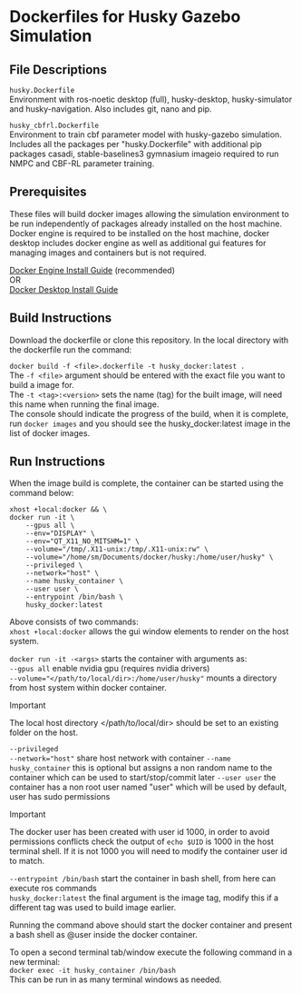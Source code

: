 # Dockerfiles for Husky Gazebo Simulation

## File Descriptions
```husky.Dockerfile```  
Environment with ros-noetic desktop (full), husky-desktop, husky-simulator and husky-navigation. Also includes git, nano and pip.  
  
```husky_cbfrl.Dockerfile```  
Environment to train cbf parameter model with husky-gazebo simulation. Includes all the packages per "husky.Dockerfile" with additional pip packages casadi, stable-baselines3 gymnasium imageio required to run NMPC and CBF-RL parameter training.


## Prerequisites
These files will build docker images allowing the simulation environment to be run independently of packages already installed on the host machine.  
Docker engine is required to be installed on the host machine, docker desktop includes docker engine as well as additional gui features for managing images and containers but is not required.

[Docker Engine Install Guide](https://docs.docker.com/engine/install/) (recommended)  
  OR  
[Docker Desktop Install Guide](https://docs.docker.com/desktop/)  

## Build Instructions
Download the dockerfile or clone this repository. In the local directory with the dockerfile run the command:  

```docker build -f <file>.dockerfile -t husky_docker:latest .```  
The ```-f <file>``` argument should be entered with the exact file you want to build a image for.  
The ```-t <tag>:<version>``` sets the name (tag) for the built image, will need this name when running the final image.  
The console should indicate the progress of the build, when it is complete, run ```docker images``` and you should see the husky_docker:latest image in the list of docker images.


## Run Instructions
When the image build is complete, the container can be started using the command below:  
```
xhost +local:docker && \
docker run -it \
    --gpus all \
    --env="DISPLAY" \
    --env="QT_X11_NO_MITSHM=1" \
    --volume="/tmp/.X11-unix:/tmp/.X11-unix:rw" \
    --volume="/home/sm/Documents/docker/husky:/home/user/husky" \
    --privileged \
    --network="host" \
    --name husky_container \
    --user user \
    --entrypoint /bin/bash \
    husky_docker:latest
```  
Above consists of two commands:  
```xhost +local:docker``` allows the gui window elements to render on the host system.   
  
```docker run -it -<args>``` starts the container with arguments as:  
```--gpus all```  enable nvidia gpu (requires nvidia drivers)  
```--volume="</path/to/local/dir>:/home/user/husky"``` mounts a directory from host system within docker container.   
> [!IMPORTANT]
> The local host directory </path/to/local/dir> should be set to an existing folder on the host.   

```--privileged```  
```--network="host"``` share host network with container
```--name husky_container``` this is optional but assigns a non random name to the container which can be used to start/stop/commit later
```--user user``` the container has a non root user named "user" which will be used by default, user has sudo permissions  
> [!IMPORTANT]
> The docker user has been created with user id 1000, in order to avoid permissions conflicts check the output of ```echo $UID``` is 1000 in the host terminal shell. If it is not 1000 you will need to modify the container user id to match.   

```--entrypoint /bin/bash``` start the container in bash shell, from here can execute ros commands  
```husky_docker:latest``` the final argument is the image tag, modify this if a different tag was used to build image earlier.   

Running the command above should start the docker container and present a bash shell as @user inside the docker container.  

To open a second terminal tab/window execute the following command in a new terminal:  
```docker exec -it husky_container /bin/bash```  
This can be run in as many terminal windows as needed.  

